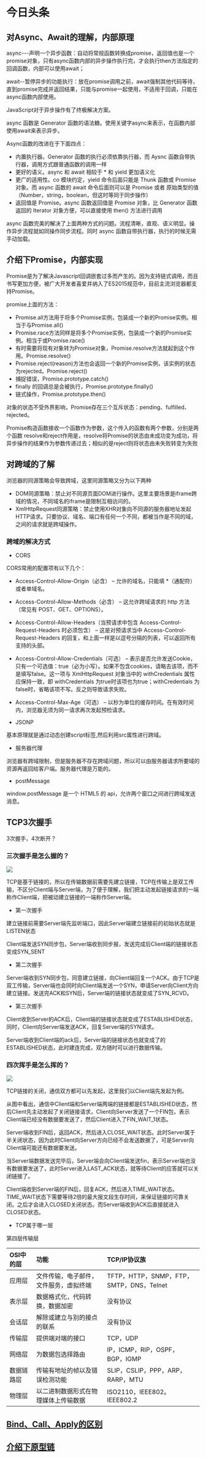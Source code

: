 # 今日头条

## 对Async、Await的理解，内部原理

async---声明一个异步函数：自动将常规函数转换成promise，返回值也是一个promise对象，只有async函数内部的异步操作执行完，才会执行then方法指定的回调函数，内部可以使用await；

await--暂停异步的功能执行：放在promise调用之前，await强制其他代码等待，直到promise完成并返回结果，只能与promise一起使用，不适用于回调，只能在async函数内部使用。

JavaScript对于异步操作有了终极解决方案。

async 函数是 Generator 函数的语法糖。使用关键字async来表示，在函数内部使用await来表示异步。

Async函数的改进在于下面四点：

- 内置执行器。Generator 函数的执行必须依靠执行器，而 Aysnc 函数自带执行器，调用方式跟普通函数的调用一样
- 更好的语义。async 和 await 相较于 * 和 yield 更加语义化
- 更广的适用性。co 模块约定，yield 命令后面只能是 Thunk 函数或 Promise对象。而 async 函数的 await 命令后面则可以是 Promise 或者 原始类型的值（Number，string，boolean，但这时等同于同步操作）
- 返回值是 Promise。async 函数返回值是 Promise 对象，比 Generator 函数返回的 Iterator 对象方便，可以直接使用 then() 方法进行调用

async 函数完美的解决了上面两种方式的问题。流程清晰，直观、语义明显。操作异步流程就如同操作同步流程。同时 async 函数自带执行器，执行的时候无需手动加载。

## 介绍下Promise，内部实现

Promise是为了解决Javascript回调嵌套过多而产生的。因为支持链式调用，而且书写更加方便，被广大开发者喜爱并纳入了ES2015规范中，目前主流浏览器都支持Promise。

promise上面的方法：

- Promise.all方法用于将多个Promise实例，包装成一个新的Promise实例。相当于与Promise.all()
- Promise.race方法同样是将多个Promise实例，包装成一个新的Promise实例。相当于或Promise.race()
- 有时需要将现有对象转为Promise对象，Promise.resolve方法就起到这个作用。Promise.resolve()
- Promise.reject(reason)方法也会返回一个新的Promise实例，该实例的状态为rejected。Promise.reject()
- 捕捉错误，Promise.prototype.catch()
- finally 的回调总是会被执行，Promise.prototype.finally()
- 链式操作，Promise.prototype.then()

对象的状态不受外界影响，Promise存在三个互斥状态：pending、fulfilled、rejected。

Promise构造函数接收一个函数作为参数，这个传入的函数有两个参数，分别是两个函数 resolve和reject作用是，resolve将Promise的状态由未成功变为成功，将异步操作的结果作为参数传递过去；相似的是reject则将状态由未失败转变为失败


## 对跨域的了解

浏览器的同源策略会导致跨域，这里同源策略又分为以下两种

- DOM同源策略：禁止对不同源页面DOM进行操作。这里主要场景是iframe跨域的情况，不同域名的iframe是限制互相访问的。
- XmlHttpRequest同源策略：禁止使用XHR对象向不同源的服务器地址发起HTTP请求。只要协议、域名、端口有任何一个不同，都被当作是不同的域，之间的请求就是跨域操作。

### 跨域的解决方式

- CORS

CORS常用的配置项有以下几个：

 - Access-Control-Allow-Origin（必含） – 允许的域名，只能填 *（通配符）或者单域名。
 - Access-Control-Allow-Methods（必含） – 这允许跨域请求的 http 方法（常见有 POST、GET、OPTIONS）。
 - Access-Control-Allow-Headers（当预请求中包含 Access-Control-Request-Headers 时必须包含） – 这是对预请求当中 Access-Control-Request-Headers 的回复，和上面一样是以逗号分隔的列表，可以返回所有支持的头部。
 - Access-Control-Allow-Credentials（可选） – 表示是否允许发送Cookie，只有一个可选值：true（必为小写）。如果不包含cookies，请略去该项，而不是填写false。这一项与 XmlHttpRequest 对象当中的 withCredentials 属性应保持一致，即 withCredentials 为true时该项也为true；withCredentials 为false时，省略该项不写。反之则导致请求失败。
 - Access-Control-Max-Age（可选） – 以秒为单位的缓存时间。在有效时间内，浏览器无须为同一请求再次发起预检请求。

- JSONP

基本原理就是通过动态创建script标签,然后利用src属性进行跨域。

- 服务器代理

浏览器有跨域限制，但是服务器不存在跨域问题，所以可以由服务器请求所要域的资源再返回给客户端。服务器代理是万能的。

- postMessage

window.postMessage 是一个 HTML5 的 api，允许两个窗口之间进行跨域发送消息。

## TCP3次握手

3次握手，4次断开？

### 三次握手是怎么握的？

![](https://pic4.zhimg.com/80/v2-66ccd676397fa0ab0d28ff5c35bfa7bf_720w.png)

TCP是基于链接的，所以在传输数据前需要先建立链接，TCP在传输上是双工传输，不区分Client端与Server端，为了便于理解，我们把主动发起链接请求的一端称作Client端，把被动建立链接的一端称作Server端。

- 第一次握手

建立链接前需要Server端先监听端口，因此Server端建立链接前的初始状态就是LISTEN状态

Client端发送SYN同步包，Server端收到同步报，发送完成后Client端的链接状态变成SYN_SENT

- 第二次握手

Server端收到SYN同步包，同意建立链接，向Client端回复一个ACK。由于TCP是双工传输，Server端也会同时向Client端发送一个SYN，申请Server向Client方向建立链接。发送完ACK和SYN后，Server端的链接状态就变成了SYN_RCVD。

- 第三次握手

Client收到Server的ACK后，Client端的链接状态就变成了ESTABLISHED状态，同时，Client向Server端发送ACK，回复Server端的SYN请求。

Server端收到Client端的ack后，Server端的链接状态也就变成了的ESTABLISHED状态，此时建连完成，双方随时可以进行数据传输。

### 四次挥手是怎么挥的？

![](https://pic1.zhimg.com/80/v2-abf5bb1f6d5e0063237d7895b94dc730_720w.png)

TCP链接的关闭，通信双方都可以先发起，这里我们以Client端先发起为例。

从图中看出，通信中Client端和Server端两端的链接都是ESTABLISHED状态，然后Client先主动发起了关闭链接请求，Client向Server发送了一个FIN包，表示Client端已经没有数据要发送了，然后Client进入了FIN_WAIT_1状态。

Server端收到FIN后，返回ACK，然后进入CLOSE_WAIT状态。此时Server属于半关闭状态，因为此时Client向Server方向已经不会发送数据了，可是Server向Client端可能还有数据要发送。

当Server端数据发送完毕后，Server端会向Client端发送fin，表示Server端也没有数据要发送了，此时Server进入LAST_ACK状态，就等待Client的应答就可以关闭链接了。

Client端收到Server端的FIN后，回复ACK，然后进入TIME_WAIT状态。TIME_WAIT状态下需要等待2倍的最大报文段生存时间，来保证链接的可靠关闭。之后才会进入CLOSED关闭状态。而Server端收到ACK后直接就进入CLOSED状态。

- TCP属于哪一层

第四层传输层

| OSI中的层 | 功能 | TCP/IP协议族 |
| :------| :------ | :------ | 
| 应用层 | 文件传输，电子邮件，文件服务，虚拟终端 | TFTP，HTTP，SNMP，FTP，SMTP，DNS，Telnet | 
| 表示层 | 数据格式化，代码转换，数据加密 | 没有协议 | 
| 会话层 | 解除或建立与别的接点的联系 | 没有协议 | 
| 传输层 | 提供端对端的接口 | TCP，UDP | 
| 网络层 | 为数据包选择路由 | IP，ICMP，RIP，OSPF，BGP，IGMP | 
| 数据链路层 | 传输有地址的帧以及错误检测功能 | SLIP，CSLIP，PPP，ARP，RARP，MTU | 
| 物理层 | 以二进制数据形式在物理媒体上传输数据 | ISO2110，IEEE802。IEEE802.2 | 

## [Bind、Call、Apply的区别](../knowledge/this.md)

## [介绍下原型链](../knowledge/prototype.md)
